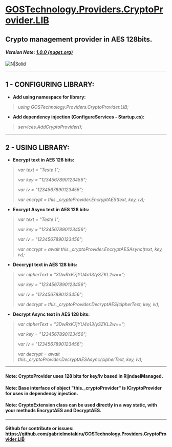 # [GOSTechnology.Providers.CryptoProvider.LIB](https://www.nuget.org/packages/GOSTechnology.Providers.CryptoProvider.LIB/)
## Crypto management provider in AES 128bits.
#### *Version Note: [1.0.0 (nuget.org)](https://www.nuget.org/packages/GOSTechnology.Providers.CryptoProvider.LIB/)*

[![N|Solid](https://img.icons8.com/dusk/2x/security-aes.png)](https://github.com/gabrielmotakiru/GOSTechnology.Providers.CryptoProvider.LIB)

---

## 1 - CONFIGURING LIBRARY:
- **Add using namespace for library:**
> *using GOSTechnology.Providers.CryptoProvider.LIB;*

- **Add dependency injection (ConfigureServices - Startup.cs):**
> *services.AddCryptoProvider();*

---

## 2 - USING LIBRARY:
- **Encrypt text in AES 128 bits:**
> *var text = "Teste 1";*
>
> *var key = "1234567890123456";*
>
> *var iv = "1234567890123456";*
>
> *var encrypt = this._cryptoProvider.EncryptAES(text, key, iv);*

- **Encrypt Async text in AES 128 bits:**
> *var text = "Teste 1";*
>
> *var key = "1234567890123456";*
>
> *var iv = "1234567890123456";*
>
> *var encrypt = await this._cryptoProvider.EncryptAESAsync(text, key, iv);*

- **Deccrypt text in AES 128 bits:**
> *var cipherText = "3DwRxK7jYU4o13/ySZKL2w==";*
>
> *var key = "1234567890123456";*
>
> *var iv = "1234567890123456";*
>
> *var decrypt = this._cryptoProvider.DecryptAES(cipherText, key, iv);*

- **Decrypt Async text in AES 128 bits:**
> *var cipherText = "3DwRxK7jYU4o13/ySZKL2w==";*
>
> *var key = "1234567890123456";*
>
> *var iv = "1234567890123456";*
>
> *var decrypt = await this._cryptoProvider.DecryptAESAsync(cipherText, key, iv);*

---

#### **Note**: CryptoProvider uses 128 bits for key/iv based in RijndaelManaged.
#### **Note**: Base interface of object "this._cryptoProvider" is ICryptoProvider for uses in dependency injection.
#### **Note**: CryptoExtension class can be used directly in a way static, with your methods EncryptAES and DecryptAES.

---

#### Github for contribute or issues: https://github.com/gabrielmotakiru/GOSTechnology.Providers.CryptoProvider.LIB